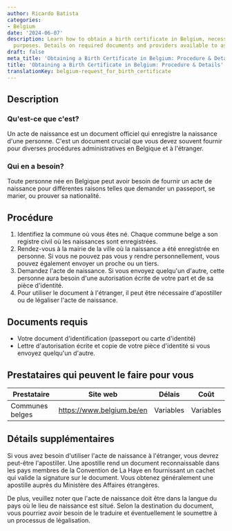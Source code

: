 ```yaml
---
author: Ricardo Batista
categories:
- Belgium
date: '2024-06-07'
description: Learn how to obtain a birth certificate in Belgium, necessary for administrative
  purposes. Details on required documents and providers available to assist you.
draft: false
meta_title: 'Obtaining a Birth Certificate in Belgium: Procedure & Details'
title: 'Obtaining a Birth Certificate in Belgium: Procedure & Details'
translationKey: belgium-request_for_birth_certificate
---
```



## Description
### Qu'est-ce que c'est?
Un acte de naissance est un document officiel qui enregistre la naissance d'une personne. C'est un document crucial que vous devez souvent fournir pour diverses procédures administratives en Belgique et à l'étranger.

### Qui en a besoin?
Toute personne née en Belgique peut avoir besoin de fournir un acte de naissance pour différentes raisons telles que demander un passeport, se marier, ou prouver sa nationalité.

## Procédure
1. Identifiez la commune où vous êtes né. Chaque commune belge a son registre civil où les naissances sont enregistrées.
2. Rendez-vous à la mairie de la ville où la naissance a été enregistrée en personne. Si vous ne pouvez pas vous y rendre personnellement, vous pouvez également envoyer un proche ou un tiers.
3. Demandez l'acte de naissance. Si vous envoyez quelqu'un d'autre, cette personne aura besoin d'une autorisation écrite de votre part et de sa pièce d'identité.
4. Pour utiliser le document à l'étranger, il peut être nécessaire d'apostiller ou de légaliser l'acte de naissance.

## Documents requis
- Votre document d'identification (passeport ou carte d'identité)
- Lettre d'autorisation écrite et copie de votre pièce d'identité si vous envoyez quelqu'un d'autre.

## Prestataires qui peuvent le faire pour vous

| Prestataire              |     Site web                     |    Délais        |       Coût       |
| ------------------------| ---------------------------------| :-------------:  | :-------------: |
| Communes belges           |  https://www.belgium.be/en       |    Variables     |       Variables     |

## Détails supplémentaires
Si vous avez besoin d'utiliser l'acte de naissance à l'étranger, vous devrez peut-être l'apostiller. Une apostille rend un document reconnaissable dans les pays membres de la Convention de La Haye en fournissant un cachet qui valide la signature sur le document. Vous obtenez généralement une apostille auprès du Ministère des Affaires étrangères.

De plus, veuillez noter que l'acte de naissance doit être dans la langue du pays où le lieu de naissance est situé. Selon la destination du document, vous pourriez avoir besoin de le traduire et éventuellement le soumettre à un processus de légalisation.